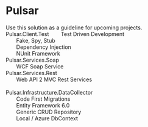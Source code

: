<h1>Pulsar</h1>
Use this solution as a guideline for upcoming projects.
<br />
Pulsar.Client.Test
&nbsp;&nbsp;&nbsp;&nbsp;&nbsp;&nbsp;&nbsp;Test Driven Development<br />
&nbsp;&nbsp;&nbsp;&nbsp;&nbsp;&nbsp;&nbsp;Fake, Spy, Stub<br />
&nbsp;&nbsp;&nbsp;&nbsp;&nbsp;&nbsp;&nbsp;Dependency Injection<br />
&nbsp;&nbsp;&nbsp;&nbsp;&nbsp;&nbsp;&nbsp;NUnit Framework
<br />
Pulsar.Services.Soap<br />
&nbsp;&nbsp;&nbsp;&nbsp;&nbsp;&nbsp;&nbsp;WCF Soap Service
<br />
Pulsar.Services.Rest<br />
&nbsp;&nbsp;&nbsp;&nbsp;&nbsp;&nbsp;&nbsp;Web API 2 MVC Rest Services<br />
<br />
Pulsar.Infrastructure.DataCollector<br />
&nbsp;&nbsp;&nbsp;&nbsp;&nbsp;&nbsp;&nbsp;Code First Migrations<br />
&nbsp;&nbsp;&nbsp;&nbsp;&nbsp;&nbsp;&nbsp;Entity Framework 6.0<br />
&nbsp;&nbsp;&nbsp;&nbsp;&nbsp;&nbsp;&nbsp;Generic CRUD Repository<br />
&nbsp;&nbsp;&nbsp;&nbsp;&nbsp;&nbsp;&nbsp;Local / Azure DbContext